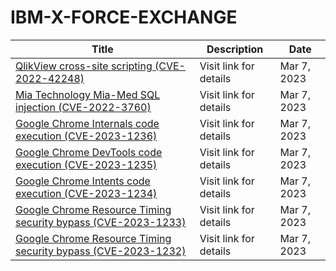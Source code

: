 

# IBM-X-FORCE-EXCHANGE

 |Title|Description|Date|
 |---|---|---|
 |[QlikView cross-site scripting (CVE-2022-42248)](https://exchange.xforce.ibmcloud.com/activity/list?filter=Vulnerabilities)|Visit link for details|Mar 7, 2023|
 |[Mia Technology Mia-Med SQL injection (CVE-2022-3760)](https://exchange.xforce.ibmcloud.com/activity/list?filter=Vulnerabilities)|Visit link for details|Mar 7, 2023|
 |[Google Chrome Internals code execution (CVE-2023-1236)](https://exchange.xforce.ibmcloud.com/activity/list?filter=Vulnerabilities)|Visit link for details|Mar 7, 2023|
 |[Google Chrome DevTools code execution (CVE-2023-1235)](https://exchange.xforce.ibmcloud.com/activity/list?filter=Vulnerabilities)|Visit link for details|Mar 7, 2023|
 |[Google Chrome Intents code execution (CVE-2023-1234)](https://exchange.xforce.ibmcloud.com/activity/list?filter=Vulnerabilities)|Visit link for details|Mar 7, 2023|
 |[Google Chrome Resource Timing security bypass (CVE-2023-1233)](https://exchange.xforce.ibmcloud.com/activity/list?filter=Vulnerabilities)|Visit link for details|Mar 7, 2023|
 |[Google Chrome Resource Timing security bypass (CVE-2023-1232)](https://exchange.xforce.ibmcloud.com/activity/list?filter=Vulnerabilities)|Visit link for details|Mar 7, 2023|
 